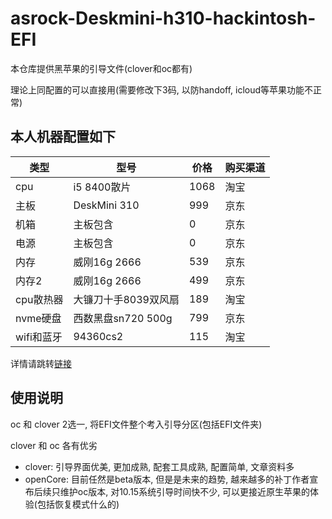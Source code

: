 # asrock-Deskmini-h310-hackintosh-EFI

本仓库提供黑苹果的引导文件(clover和oc都有)

理论上同配置的可以直接用(需要修改下3码, 以防handoff, icloud等苹果功能不正常)

## 本人机器配置如下
类型|型号|价格|购买渠道
-|-|-|-
cpu|i5 8400散片|1068|淘宝
主板|DeskMini 310|999|京东
机箱|主板包含|0|京东
电源|主板包含|0|京东
内存|威刚16g 2666|539|京东
内存2|威刚16g 2666|499|京东
cpu散热器|大镰刀十手8039双风扇|189|淘宝
nvme硬盘|西数黑盘sn720 500g|799|京东
wifi和蓝牙|94360cs2|115|淘宝

详情请跳转[链接](https://blog.csdn.net/qq_34208844/article/details/90232888)

## 使用说明
oc 和 clover 2选一, 将EFI文件整个考入引导分区(包括EFI文件夹)

clover 和 oc 各有优劣
* clover: 引导界面优美, 更加成熟, 配套工具成熟, 配置简单, 文章资料多
* openCore: 目前任然是beta版本, 但是是未来的趋势, 越来越多的补丁作者宣布后续只维护oc版本, 对10.15系统引导时间快不少, 可以更接近原生苹果的体验(包括恢复模式什么的)
